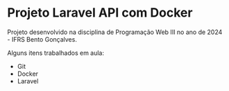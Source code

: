 # Projeto Laravel API com Docker
Projeto desenvolvido na disciplina de Programação Web III no ano de 2024 - IFRS Bento Gonçalves.

Alguns itens trabalhados em aula:
* Git
* Docker
* Laravel
